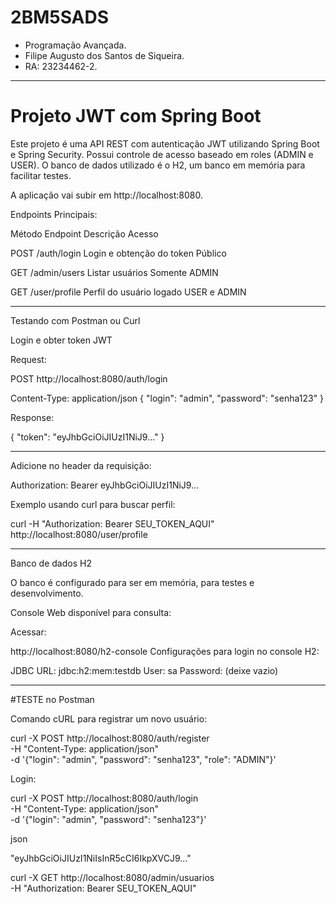 # 2BM5SADS

- Programação Avançada.
- Filipe Augusto dos Santos de Siqueira.
- RA: 23234462-2.

--------------------
# Projeto JWT com Spring Boot
Este projeto é uma API REST com autenticação JWT utilizando Spring Boot e Spring Security. Possui controle de acesso baseado em roles (ADMIN e USER). O banco de dados utilizado é o H2, um banco em memória para facilitar testes.

A aplicação vai subir em http://localhost:8080.

Endpoints Principais:  

Método	Endpoint	Descrição	Acesso

POST	/auth/login	Login e obtenção do token	Público

GET	/admin/users	Listar usuários	Somente ADMIN

GET	/user/profile	Perfil do usuário logado	USER e ADMIN

------------------

Testando com Postman ou Curl

Login e obter token JWT

Request:

POST http://localhost:8080/auth/login

Content-Type: application/json
{
  "login": "admin",
  "password": "senha123"
}


Response:

{
  "token": "eyJhbGciOiJIUzI1NiJ9..."
}

------------------

Adicione no header da requisição:

Authorization: Bearer eyJhbGciOiJIUzI1NiJ9...

Exemplo usando curl para buscar perfil:

curl -H "Authorization: Bearer SEU_TOKEN_AQUI" http://localhost:8080/user/profile

------------------

Banco de dados H2

O banco é configurado para ser em memória, para testes e desenvolvimento.

Console Web disponível para consulta:

Acessar:

http://localhost:8080/h2-console
Configurações para login no console H2:

JDBC URL: jdbc:h2:mem:testdb
User: sa
Password: (deixe vazio)

------------------

#TESTE no Postman

Comando cURL para registrar um novo usuário:

curl -X POST http://localhost:8080/auth/register \
  -H "Content-Type: application/json" \
  -d '{"login": "admin", "password": "senha123", "role": "ADMIN"}'

Login:

curl -X POST http://localhost:8080/auth/login \
  -H "Content-Type: application/json" \
  -d '{"login": "admin", "password": "senha123"}'

json

"eyJhbGciOiJIUzI1NiIsInR5cCI6IkpXVCJ9..."

curl -X GET http://localhost:8080/admin/usuarios \
  -H "Authorization: Bearer SEU_TOKEN_AQUI"


